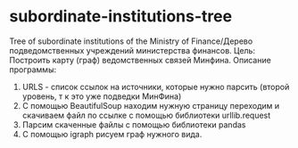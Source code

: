 # subordinate-institutions-tree
Tree of subordinate institutions of the Ministry of Finance/Дерево подведомственных учреждений министерства финансов.
Цель:
Построить карту (граф) ведомственных связей Минфина.
Описание программы:
1. URLS - список ссылок на источники, которые нужно парсить (второй уровень, т к это уже подведки МинФина)
2. С помощью BeautifulSoup находим нужную страницу переходим и скачиваем файл по ссылке с помощью библиотеки urllib.request
3. Парсим скаченные файлы с помощью библиотеки pandas
4. С помощью igraph рисуем граф нужного вида.
